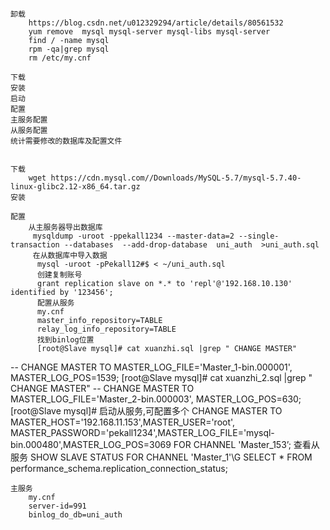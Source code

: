 	卸载
		https://blog.csdn.net/u012329294/article/details/80561532
		yum remove  mysql mysql-server mysql-libs mysql-server
		find / -name mysql 
		rpm -qa|grep mysql
		rm /etc/my.cnf
	
	下载
	安装
	启动
	配置
	主服务配置
	从服务配置
	统计需要修改的数据库及配置文件


	下载
		wget https://cdn.mysql.com//Downloads/MySQL-5.7/mysql-5.7.40-linux-glibc2.12-x86_64.tar.gz
	安装
		
	配置
		从主服务器导出数据库
		 mysqldump -uroot -ppekall1234 --master-data=2 --single-transaction --databases  --add-drop-database  uni_auth  >uni_auth.sql
		 在从数据库中导入数据
		  mysql -uroot -pPekall12#$ < ~/uni_auth.sql
		  创建复制账号
		  grant replication slave on *.* to 'repl'@'192.168.10.130' identified by '123456';
		  配置从服务
		  my.cnf
		  master_info_repository=TABLE
		  relay_log_info_repository=TABLE
		  找到binlog位置
		  [root@Slave mysql]# cat xuanzhi.sql |grep " CHANGE MASTER"
-- CHANGE MASTER TO MASTER_LOG_FILE='Master_1-bin.000001', MASTER_LOG_POS=1539;
[root@Slave mysql]# cat xuanzhi_2.sql |grep " CHANGE MASTER"
-- CHANGE MASTER TO MASTER_LOG_FILE='Master_2-bin.000003', MASTER_LOG_POS=630;
[root@Slave mysql]# 
		  启动从服务,可配置多个
		  CHANGE MASTER TO MASTER_HOST='192.168.11.153',MASTER_USER='root', MASTER_PASSWORD='pekall1234',MASTER_LOG_FILE='mysql-bin.000480',MASTER_LOG_POS=3069 FOR CHANNEL 'Master_153’;
		  查看从服务
		  SHOW SLAVE STATUS FOR CHANNEL 'Master_1'\G
		  SELECT * FROM performance_schema.replication_connection_status; 

	主服务
		my.cnf
		server-id=991
		binlog_do_db=uni_auth
		